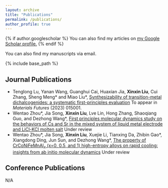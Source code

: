 ```yaml
---
layout: archive
title: "Publications"
permalink: /publications/
author_profile: true
---
```


{% if author.googlescholar %}
  You can also find my articles on <u><a href="{{author.googlescholar}}">my Google Scholar profile</a>.</u>
{% endif %}

You can also find my manuscripts via email.

{% include base_path %}

<!--{% for post in site.publications reversed %}
  {% include archive-single.html %}
{% endfor %} -->


Journal Publications
-----
* Tenglong Lu, Yanan Wang, Guanghui Cai, Huaxian Jia, **Xinxin Liu**, Cui Zhang, Sheng Meng* and Miao Liu\*, [Synthesizability of transition-metal dichalcogenides: a systematic first-principles evaluation](https://doi.org/10.1088/2752-5724/acbe10)
To appear in *Materials Futures* (2023) 015001.
* Wentao Zhou\*, Jia Song, **Xinxin Liu**, Lve Lin, Hong Zhang, Shaoqiang Guo, and Dezhong Wang\*, [First principles molecular dynamics study on the behaviors of Cs and Sr in the mixed system of liquid metal electrode and LiCl-KCl molten salt](https://www.editorialmanager.com/electacta/download.aspx)
Under review
* Wentao Zhou\*, Jia Song, **Xinxin Liu**, Xuejie Li, Tianxing Da, Zhibin Gao\*, Xiangdong Ding, Jun Sun, and Dezhong Wang*, [The property of CrCoNiFeMnAl$_x$ (x=0, 0.5, and 1) high-entropy alloys on rapid cooling: insights from ab initio molecular dynamics](https://www.editorialmanager.com/electacta/download.aspx)
Under review


Conference Publications
-----
N/A


